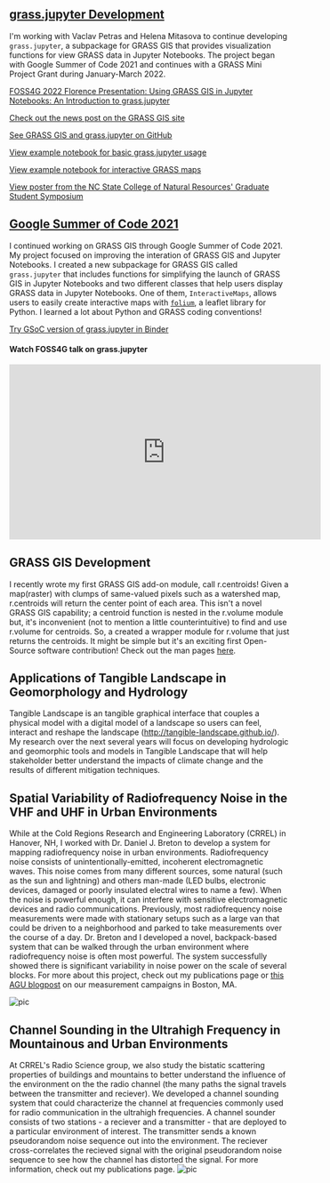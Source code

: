 ## [grass.jupyter Development](https://trac.osgeo.org/grass/wiki/GSoC/2021/JupyterAndGRASS/MiniGrant2022)
I'm working with Vaclav Petras and Helena Mitasova to continue developing `grass.jupyter`, a subpackage for GRASS GIS that provides visualization functions for view GRASS data in Jupyter Notebooks. The project began with Google Summer of Code 2021 and continues with a GRASS Mini Project Grant during January-March 2022. 

[FOSS4G 2022 Florence Presentation: Using GRASS GIS in Jupyter Notebooks: An Introduction to grass.jupyter](FOSS4G_2022_grass_jupyter.slides.html)

[Check out the news post on the GRASS GIS site](https://grass.osgeo.org/news/2022_06_05_results_student_grant_caitlin/)

[See GRASS GIS and grass.jupyter on GitHub](https://github.com/OSGeo/grass/tree/main/python/grass/jupyter)

[View example notebook for basic grass.jupyter usage](notebooks/grass_jupyter.html)

[View example notebook for interactive GRASS maps](notebooks/GRASS-folium.html)

[View poster from the NC State College of Natural Resources' Graduate Student Symposium](images/CNR_Poster_Haedrich.pdf)

## [Google Summer of Code 2021](https://trac.osgeo.org/grass/wiki/GSoC/2021/JupyterAndGRASS)
I continued working on GRASS GIS through Google Summer of Code 2021. My project focused on improving the interation of GRASS GIS and Jupyter Notebooks. I created a new subpackage for GRASS GIS called `grass.jupyter` that includes functions for simplifying the launch of GRASS GIS in Jupyter Notebooks and two different classes that help users display GRASS data in Jupyter Notebooks. One of them, `InteractiveMaps`, allows users to easily create interactive maps with [`folium`](https://python-visualization.github.io/folium/index.html), a leaflet library for Python. I learned a lot about Python and GRASS coding conventions!

[Try GSoC version of grass.jupyter in Binder](https://mybinder.org/v2/gh/OSGeo/grass/c173461?urlpath=lab%2Ftree%2Fdoc%2Fnotebooks%2Fgrass_jupyter.ipynb)

#### Watch FOSS4G talk on grass.jupyter

<iframe width="560" height="315" src="https://www.youtube.com/embed/Jjgghz_EzWQ?start=5005" title="YouTube video player" frameborder="0" allow="accelerometer; autoplay; clipboard-write; encrypted-media; gyroscope; picture-in-picture" allowfullscreen></iframe>

## GRASS GIS Development
I recently wrote my first GRASS GIS add-on module, call r.centroids! Given a map(raster) with clumps of same-valued pixels such as a watershed map, r.centroids will return the center point of each area. This isn't a novel GRASS GIS capability; a centroid function is nested in the r.volume module but, it's inconvenient (not to mention a little counterintuitive) to find and use r.volume for centroids. So, a created a wrapper module for r.volume that just returns the centroids. It might be simple but it's an exciting first Open-Source software contribution! Check out the man pages [here](https://grass.osgeo.org/grass78/manuals/addons/r.centroids.html).

## Applications of Tangible Landscape in Geomorphology and Hydrology
Tangible Landscape is an tangible graphical interface that couples a physical model with a digital model of a landscape so users can feel, interact and reshape the landscape (http://tangible-landscape.github.io/). My research over the next several years will focus on developing hydrologic and geomorphic tools and models in Tangible Landscape that will help stakeholder better understand the impacts of climate change and the results of different mitigation techniques.

## Spatial Variability of Radiofrequency Noise in the VHF and UHF in Urban Environments
While at the Cold Regions Research and Engineering Laboratory (CRREL) in Hanover, NH, I worked with Dr. Daniel J. Breton to develop a system for mapping radiofrequency noise in urban environments. Radiofrequency noise consists of unintentionally-emitted, incoherent electromagnetic waves. This noise comes from many different sources, some natural (such as the sun and lightning) and others man-made (LED bulbs, electronic devices, damaged or poorly insulated electral wires to name a few). When the noise is powerful enough, it can interfere with sensitive electromagnetic devices and radio communications. Previously, most radiofrequency noise measurements were made with stationary setups such as a large van that could be driven to a neighborhood and parked to take measurements over the course of a day. Dr. Breton and I developed a novel, backpack-based system that can be walked through the urban environment where radiofrequency noise is often most powerful. The system successfully showed there is significant variability in noise power on the scale of several blocks. For more about this project, check out my publications page or [this AGU blogpost](https://blogs.agu.org/geospace/2019/10/23/radio-noise-maps-show-where-emergency-communications-could-get-tricky/) on our measurement campaigns in Boston, MA.

![pic](https://chaedri.github.io/images/RFNoise_boston.jpg)

## Channel Sounding in the Ultrahigh Frequency in Mountainous and Urban Environments
At CRREL's Radio Science group, we also study the bistatic scattering properties of buildings and mountains to better understand the influence of the environment on the the radio channel (the many paths the signal travels between the transmitter and reciever). We developed a channel sounding system that could characterize the channel at frequencies commonly used for radio communication in the ultrahigh frequencies. A channel sounder consists of two stations - a reciever and a transmitter - that are deployed to a particular environment of interest. The transmitter sends a known pseudorandom noise sequence out into the environment. The reciever cross-correlates the recieved signal with the original pseudorandom noise sequence to see how the channel has distorted the signal. For more information, check out my publications page.
![pic](https://chaedri.github.io/images/channelsounding.JPG)
